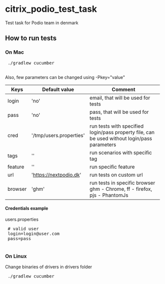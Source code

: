 citrix_podio_test_task
======================

Test task for Podio team in denmark

## How to run tests

### On Mac
 <pre>
 ./gradlew cucumber
 </pre> 

Also, few parameters can be changed using -Pkey="value"


 Keys    |  Default value  | Comment
 ------- | -------- | -------
 login   | 'no' | email, that will be used for tests
 pass    | 'no' | pass, that will be used for tests
 cred    | '/tmp/users.properties'     | run tests with specified login/pass property file, can be used without login/pass parameters
 tags    | ''   | run scenarios with specific tag
 feature | '' | run specific feature
 url     | 'https://nextpodio.dk' | run tests on custom url
 browser | 'ghm'  |run tests in specific  browser ghm - Chrome, ff - firefox, pjs - PhantomJs
 
#### Credentials example 
 users.properties
<pre>
 # valid user
 login=login@user.com
 pass=pass
 </pre>
 

### On Linux
Change binaries of drivers in drivers folder
 <pre>
 ./gradlew cucumber
 </pre>

